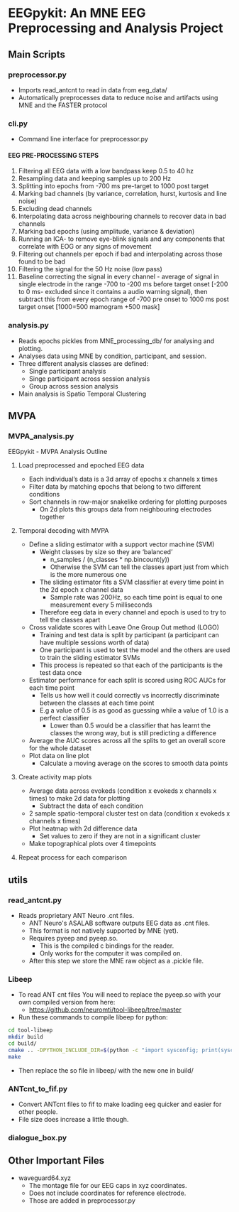 # EEGpykit: An MNE EEG Preprocessing and Analysis Project
## Main Scripts
### preprocessor.py
- Imports read_antcnt to read in data from eeg_data/
- Automatically preprocesses data to reduce noise and artifacts using MNE and the FASTER protocol
### cli.py
- Command line interface for preprocessor.py
#### EEG PRE-PROCESSING STEPS
1. Filtering all EEG data with a low bandpass keep 0.5 to 40 hz
2. Resampling data and keeping samples up to 200 Hz
3. Splitting into epochs from -700 ms pre-target to 1000 post target
4. Marking bad channels (by variance, correlation, hurst, kurtosis and line noise)
5. Excluding dead channels 
6. Interpolating data across neighbouring channels to recover data in bad channels 
7. Marking bad epochs (using amplitude, variance & deviation)
8. Running an ICA- to remove eye-blink signals and any components that correlate with EOG or any signs of movement 
9. Filtering out channels per epoch if bad and interpolating across those found to be bad 
10. Filtering the signal for the 50 Hz noise (low pass)
11. Baseline correcting the signal in every channel - average of signal in single electrode in the range -700 to -200 ms before target onset [-200 to 0 ms- excluded since it contains a audio warning signal), then subtract this from every epoch range of -700 pre onset to 1000 ms post target onset [1000=500 mamogram +500 mask]
### analysis.py
- Reads epochs pickles from MNE_processing_db/ for analysing and plotting.
- Analyses data using MNE by condition, participant, and session.
- Three different analysis classes are defined:
  - Single participant analysis
  - Singe participant across session analysis
  - Group across session analysis
- Main analysis is Spatio Temporal Clustering
## MVPA
### MVPA_analysis.py
EEGpykit - MVPA Analysis Outline
1. Load preprocessed and epoched EEG data
   * Each individual’s data is a 3d array of epochs x channels x times
   * Filter data by matching epochs that belong to two different conditions
   * Sort channels in row-major snakelike ordering for plotting purposes
      * On 2d plots this groups data from neighbouring electrodes together

2. Temporal decoding with MVPA
   * Define a sliding estimator with a support vector machine (SVM)
      * Weight classes by size so they are ‘balanced’
         * n_samples / (n_classes * np.bincount(y))
         * Otherwise the SVM can tell the classes apart just from which is the more numerous one
      * The sliding estimator fits a SVM classifier at every time point in the 2d epoch x channel data
         * Sample rate was 200Hz, so each time point is equal to one measurement every 5 milliseconds
      * Therefore eeg data in every channel and epoch is used to try to tell the classes apart
   * Cross validate scores with Leave One Group Out method (LOGO)
      * Training and test data is split by participant (a participant can have multiple sessions worth of data)
      * One participant is used to test the model and the others are used to train the sliding estimator SVMs
      * This process is repeated so that each of the participants is the test data once
   * Estimator performance for each split is scored using ROC AUCs for each time point
      * Tells us how well it could correctly vs incorrectly discriminate between the classes at each time point
      * E.g a value of 0.5 is as good as guessing while a value of 1.0 is a perfect classifier
         * Lower than 0.5 would be a classifier that has learnt the classes the wrong way, but is still predicting a difference
   * Average the AUC scores across all the splits to get an overall score for the whole dataset
   * Plot data on line plot
      * Calculate a moving average on the scores to smooth data points

3. Create activity map plots
   * Average data across evokeds (condition x evokeds x channels x times) to make 2d data for plotting
      * Subtract the data of each condition
   * 2 sample spatio-temporal cluster test on data (condition x evokeds x channels x times)
   * Plot heatmap with 2d difference data
      * Set values to zero if they are not in a significant cluster
   * Make topographical plots over 4 timepoints

4. Repeat process for each comparison


## utils
### read_antcnt.py
- Reads proprietary ANT Neuro .cnt files.
  - ANT Neuro's ASALAB software outputs EEG data as .cnt files.
  - This format is not natively supported by MNE (yet).
  - Requires pyeep and pyeep.so.
    - This is the compiled c bindings for the reader.
    - Only works for the computer it was compiled on.
  - After this step we store the MNE raw object as a .pickle file.
### Libeep
- To read ANT cnt files You will need to replace the pyeep.so with your own compiled version from here:
  - https://github.com/neuromti/tool-libeep/tree/master
- Run these commands to compile libeep for python:
```bash
cd tool-libeep
mkdir build
cd build/
cmake .. -DPYTHON_INCLUDE_DIR=$(python -c "import sysconfig; print(sysconfig.get_path('include'))")  -DPYTHON_LIBRARY=$(python -c "import sysconfig; print(sysconfig.get_config_var('LIBDIR'))")
make
```
- Then replace the so file in libeep/ with the new one in build/
### ANTcnt_to_fif.py
- Convert ANTcnt files to fif to make loading eeg quicker and easier for other people. 
- File size does increase a little though.
### dialogue_box.py


## Other Important Files
- waveguard64.xyz
  - The montage file for our EEG caps in xyz coordinates.
  - Does not include coordinates for reference electrode.
  - Those are added in preprocessor.py

